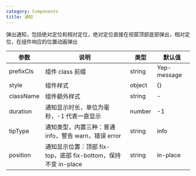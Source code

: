 ```yaml
---
category: Components
title: 通知
---
```


弹出通知，包括绝对定位和相对定位，绝对定位直接在视窗顶部底部弹出，相对定位，在组件响应的位置动画弹出

<DEMO>

| 参数      | 说明                                                           | 类型   | 默认值   |
| --------- | -------------------------------------------------------------- | ------ | -------- |
| prefixCls | 组件 class 前缀                                                | string | Yep-message |
| style     | 组件样式                                                       | object | {}       |
| className | 组件额外样式                                                   | string | -        |
| duration  | 通知显示时长，单位为毫秒，-1 代表一直显示                      | number | -1       |
| tipType   | 通知类型，内置三种：普通 info，警告 warn，错误 error           | string | info     |
| position  | 通知显示位置：顶部 fix-top，底部 fix-bottom，保持不变 in-place | string | in-place |
